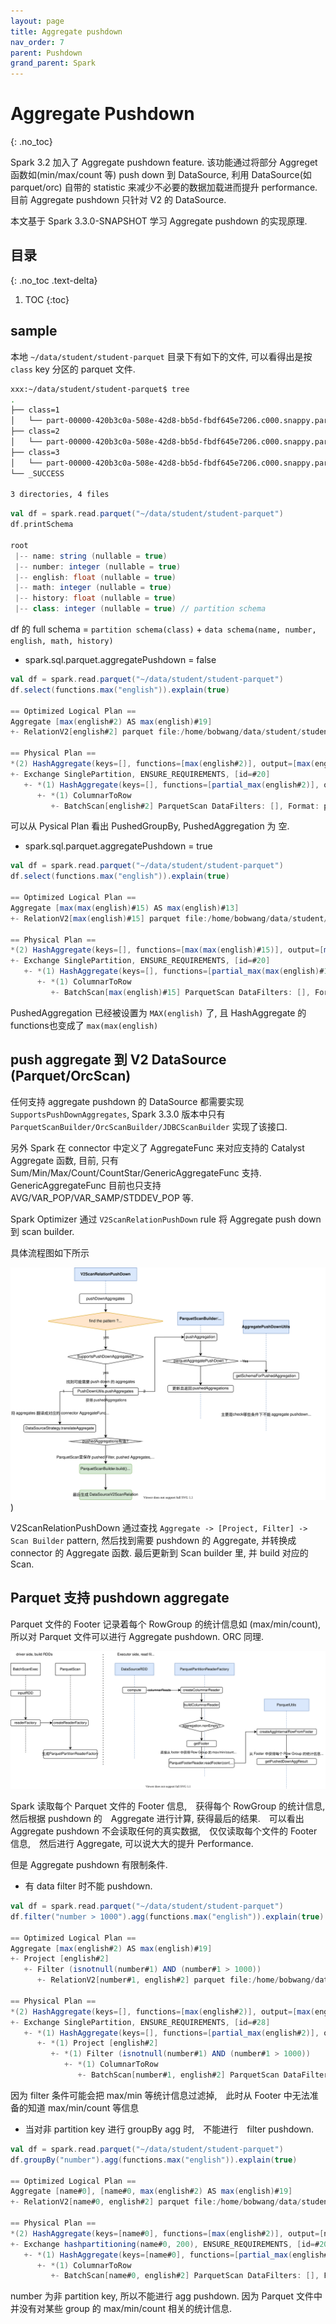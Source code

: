 ```yaml
---
layout: page
title: Aggregate pushdown
nav_order: 7
parent: Pushdown
grand_parent: Spark
---
```


# Aggregate Pushdown
{: .no_toc}

Spark 3.2 加入了 Aggregate pushdown feature. 该功能通过将部分 Aggreget 函数如(min/max/count 等) push down 到 DataSource, 利用
DataSource(如 parquet/orc) 自带的 statistic 来减少不必要的数据加载进而提升 performance. 目前 Aggregate pushdown 只针对 V2 的 DataSource.

本文基于 Spark 3.3.0-SNAPSHOT 学习 Aggregate pushdown 的实现原理.

## 目录
{: .no_toc .text-delta}

1. TOC
{:toc}

## sample

本地 `~/data/student/student-parquet` 目录下有如下的文件, 可以看得出是按 `class` key 分区的 parquet 文件.

``` bash
xxx:~/data/student/student-parquet$ tree
.
├── class=1
│   └── part-00000-420b3c0a-508e-42d8-bb5d-fbdf645e7206.c000.snappy.parquet
├── class=2
│   └── part-00000-420b3c0a-508e-42d8-bb5d-fbdf645e7206.c000.snappy.parquet
├── class=3
│   └── part-00000-420b3c0a-508e-42d8-bb5d-fbdf645e7206.c000.snappy.parquet
└── _SUCCESS

3 directories, 4 files
```

``` scala
val df = spark.read.parquet("~/data/student/student-parquet")
df.printSchema

root
 |-- name: string (nullable = true)
 |-- number: integer (nullable = true)
 |-- english: float (nullable = true)
 |-- math: integer (nullable = true)
 |-- history: float (nullable = true)
 |-- class: integer (nullable = true) // partition schema
```

df 的 full schema = `partition schema(class)` + `data schema(name, number, english, math, history)`

- spark.sql.parquet.aggregatePushdown = false

``` scala
val df = spark.read.parquet("~/data/student/student-parquet")
df.select(functions.max("english")).explain(true)

== Optimized Logical Plan ==
Aggregate [max(english#2) AS max(english)#19]
+- RelationV2[english#2] parquet file:/home/bobwang/data/student/student-parquet

== Physical Plan ==
*(2) HashAggregate(keys=[], functions=[max(english#2)], output=[max(english)#19])
+- Exchange SinglePartition, ENSURE_REQUIREMENTS, [id=#20]
   +- *(1) HashAggregate(keys=[], functions=[partial_max(english#2)], output=[max#23])
      +- *(1) ColumnarToRow
         +- BatchScan[english#2] ParquetScan DataFilters: [], Format: parquet, Location: InMemoryFileIndex(1 paths)[file:/home/bobwang/data/student/student-parquet], PartitionFilters: [], PushedAggregation: [], PushedFilters: [], PushedGroupBy: [], ReadSchema: struct<english:float>, PushedFilters: [], PushedAggregation: [], PushedGroupBy: [] RuntimeFilters: []
```

可以从 Pysical Plan 看出 PushedGroupBy, PushedAggregation 为 空.

- spark.sql.parquet.aggregatePushdown = true

``` scala
val df = spark.read.parquet("~/data/student/student-parquet")
df.select(functions.max("english")).explain(true)

== Optimized Logical Plan ==
Aggregate [max(max(english)#15) AS max(english)#13]
+- RelationV2[max(english)#15] parquet file:/home/bobwang/data/student/student-parquet

== Physical Plan ==
*(2) HashAggregate(keys=[], functions=[max(max(english)#15)], output=[max(english)#13])
+- Exchange SinglePartition, ENSURE_REQUIREMENTS, [id=#20]
   +- *(1) HashAggregate(keys=[], functions=[partial_max(max(english)#15)], output=[max#17])
      +- *(1) ColumnarToRow
         +- BatchScan[max(english)#15] ParquetScan DataFilters: [], Format: parquet, Location: InMemoryFileIndex(1 paths)[file:/home/bobwang/data/student/student-parquet], PartitionFilters: [], PushedAggregation: [MAX(english)], PushedFilters: [], PushedGroupBy: [], ReadSchema: struct<max(english):float>, PushedFilters: [], PushedAggregation: [MAX(english)], PushedGroupBy: [] RuntimeFilters: []
```

PushedAggregation 已经被设置为 `MAX(english)` 了, 且 HashAggregate 的functions也变成了 `max(max(english)`

## push aggregate 到 V2 DataSource (Parquet/OrcScan)

任何支持 aggregate pushdown 的 DataSource 都需要实现 `SupportsPushDownAggregates`, Spark 3.3.0 版本中只有 `ParquetScanBuilder/OrcScanBuilder/JDBCScanBuilder` 实现了该接口.

另外 Spark 在 connector 中定义了 AggregateFunc 来对应支持的 Catalyst Aggregate 函数, 目前, 只有 Sum/Min/Max/Count/CountStar/GenericAggregateFunc 支持.  GenericAggregateFunc 目前也只支持 AVG/VAR_POP/VAR_SAMP/STDDEV_POP 等.

Spark Optimizer 通过 `V2ScanRelationPushDown` rule 将 Aggregate push down 到 scan builder.

具体流程图如下所示

![optimizer-agg-pushdown](/docs/spark/pushdown/agg-pushdown/datareader-agg-pushdown.drawio.svg))

V2ScanRelationPushDown 通过查找 `Aggregate -> [Project, Filter] -> Scan Builder` pattern, 然后找到需要 pushdown 的 Aggregate, 并转换成 connector 的 Aggregate 函数. 最后更新到 Scan builder 里, 并 build 对应的 Scan.

## Parquet 支持 pushdown aggregate

Parquet 文件的 Footer 记录着每个 RowGroup 的统计信息如 (max/min/count), 所以对 Parquet 文件可以进行 Aggregate pushdown. ORC 同理.

![parquet pushdown](/docs/spark/pushdown/agg-pushdown/datareader-parquet-agg-pushdown.drawio.svg)

Spark 读取每个 Parquet 文件的 Footer 信息,　获得每个 RowGroup 的统计信息,　然后根据 pushdown 的　Aggregate 进行计算, 获得最后的结果.　可以看出 Aggregate pushdown 不会读取任何的真实数据,　仅仅读取每个文件的 Footer 信息,　然后进行 Aggregate, 可以说大大的提升 Performance.

但是 Aggregate pushdown 有限制条件.

- 有 data filter 时不能 pushdown.

``` scala
val df = spark.read.parquet("~/data/student/student-parquet")
df.filter("number > 1000").agg(functions.max("english")).explain(true)

== Optimized Logical Plan ==
Aggregate [max(english#2) AS max(english)#19]
+- Project [english#2]
   +- Filter (isnotnull(number#1) AND (number#1 > 1000))
      +- RelationV2[number#1, english#2] parquet file:/home/bobwang/data/student/student-parquet

== Physical Plan ==
*(2) HashAggregate(keys=[], functions=[max(english#2)], output=[max(english)#19])
+- Exchange SinglePartition, ENSURE_REQUIREMENTS, [id=#28]
   +- *(1) HashAggregate(keys=[], functions=[partial_max(english#2)], output=[max#24])
      +- *(1) Project [english#2]
         +- *(1) Filter (isnotnull(number#1) AND (number#1 > 1000))
            +- *(1) ColumnarToRow
               +- BatchScan[number#1, english#2] ParquetScan DataFilters: [isnotnull(number#1), (number#1 > 1000)], Format: parquet, Location: InMemoryFileIndex(1 paths)[file:/home/bobwang/data/student/student-parquet], PartitionFilters: [], PushedAggregation: [], PushedFilters: [IsNotNull(number), GreaterThan(number,1000)], PushedGroupBy: [], ReadSchema: struct<number:int,english:float>, PushedFilters: [IsNotNull(number), GreaterThan(number,1000)], PushedAggregation: [], PushedGroupBy: [] RuntimeFilters: []
```

因为 filter 条件可能会把 max/min 等统计信息过滤掉,　此时从 Footer 中无法准备的知道 max/min/count 等信息

- 当对非 partition key 进行 groupBy agg 时,　不能进行　filter pushdown.

``` scala
val df = spark.read.parquet("~/data/student/student-parquet")
df.groupBy("number").agg(functions.max("english")).explain(true)

== Optimized Logical Plan ==
Aggregate [name#0], [name#0, max(english#2) AS max(english)#19]
+- RelationV2[name#0, english#2] parquet file:/home/bobwang/data/student/student-parquet

== Physical Plan ==
*(2) HashAggregate(keys=[name#0], functions=[max(english#2)], output=[name#0, max(english)#19])
+- Exchange hashpartitioning(name#0, 200), ENSURE_REQUIREMENTS, [id=#20]
   +- *(1) HashAggregate(keys=[name#0], functions=[partial_max(english#2)], output=[name#0, max#25])
      +- *(1) ColumnarToRow
         +- BatchScan[name#0, english#2] ParquetScan DataFilters: [], Format: parquet, Location: InMemoryFileIndex(1 paths)[file:/home/bobwang/data/student/student-parquet], PartitionFilters: [], PushedAggregation: [], PushedFilters: [], PushedGroupBy: [], ReadSchema: struct<name:string,english:float>, PushedFilters: [], PushedAggregation: [], PushedGroupBy: [] RuntimeFilters: []
```

number 为非 partition key, 所以不能进行 agg pushdown. 因为 Parquet 文件中并没有对某些 group 的 max/min/count 相关的统计信息.
